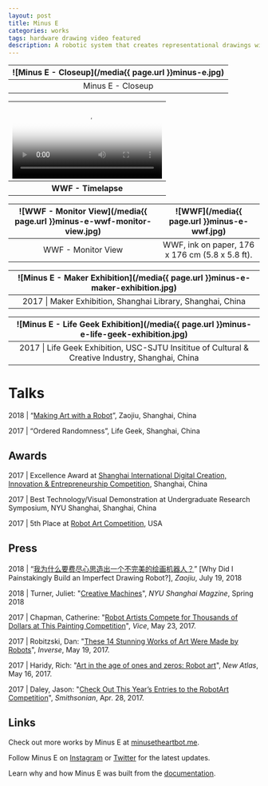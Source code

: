 ```yaml
---
layout: post
title: Minus E
categories: works
tags: hardware drawing video featured
description: A robotic system that creates representational drawings with scribbles.
---
```


![Minus E - Closeup](/media{{ page.url }}minus-e.jpg) |
:----------: |
Minus E - Closeup |

<table style="width: 100%;">
  <thead><tr><th>
    <video controls width="100%" preload="auto" poster="/media{{ page.url }}minus-e-wwf-timelapse.jpg">
      <source src="/media{{ page.url }}minus-e-wwf-timelapse.mp4" type='video/mp4'>
    </video>
  </th></tr></thead>
  <tbody><tr style="text-align: center;"><th>
    WWF - Timelapse
  </th></tr></tbody>
</table>

![WWF - Monitor View](/media{{ page.url }}minus-e-wwf-monitor-view.jpg) | ![WWF](/media{{ page.url }}minus-e-wwf.jpg)
:----------: | :----------:
WWF - Monitor View | WWF, ink on paper, 176 x 176 cm (5.8 x 5.8 ft).

![Minus E - Maker Exhibition](/media{{ page.url }}minus-e-maker-exhibition.jpg) |
:----------: |
2017 \| Maker Exhibition, Shanghai Library, Shanghai, China |

![Minus E - Life Geek Exhibition](/media{{ page.url }}minus-e-life-geek-exhibition.jpg) |
:----------: |
2017 \| Life Geek Exhibition, USC-SJTU Insititue of Cultural & Creative Industry, Shanghai, China |

# Talks

2018 \| “[Making Art with a Robot](https://www.bilibili.com/video/av27211915/)”, Zaojiu, Shanghai, China

2017 \| “Ordered Randomness”, Life Geek, Shanghai, China

## Awards

2017 \| Excellence Award at [Shanghai International Digital Creation, Innovation & Entrepreneurship Competition](https://v.qq.com/x/page/a0620ky9lbx.html), Shanghai, China

2017 \| Best Technology/Visual Demonstration at Undergraduate Research Symposium, NYU Shanghai, Shanghai, China

2017 \| 5th Place at [Robot Art Competition](https://robotart.org/2017-winners/), USA

## Press

2018 \| “[我为什么要费尽心思造出一个不完美的绘画机器人？](https://mp.weixin.qq.com/s/ZiTIpNLR9Vm13mw_fxWhGQ)” [Why Did I Painstakingly Build an Imperfect Drawing Robot?], _Zaojiu_, July 19, 2018

2018 \| Turner, Juliet: "[Creative Machines](https://cdn.shanghai.nyu.edu/sites/default/files/nyush_spring2018_english.pdf)", _NYU Shanghai Magzine_, Spring 2018

2017 \| Chapman, Catherine: "[Robot Artists Compete for Thousands of Dollars at This Painting Competition](https://creators.vice.com/en_au/article/xwqk3n/robot-artists-compete-for-thousands-of-dollars-at-this-painting-competition)", _Vice_, May 23, 2017.

2017 \| Robitzski, Dan: "[These 14 Stunning Works of Art Were Made by Robots](https://www.inverse.com/article/31847-2017-robot-art-competition-winners)", _Inverse_, May 19, 2017.

2017 \| Haridy, Rich: "[Art in the age of ones and zeros: Robot art](https://newatlas.com/art-ones-and-zeros-robotart-painting/49538/)", _New Atlas_, May 16, 2017.

2017 \| Daley, Jason: "[Check Out This Year’s Entries to the RobotArt Competition](https://www.smithsonianmag.com/smart-news/check-out-entries-years-robotart-competition-180963071/#PibviKXRXsyu1Sq7.99)", _Smithsonian_, Apr. 28, 2017.

## Links

Check out more works by Minus E at [minusetheartbot.me](http://minusetheartbot.me).

Follow Minus E on [Instagram](https://instagram.com/minusetheartbot) or [Twitter](https://twitter.com/minusetheartbot) for the latest updates.

Learn why and how Minus E was built from the [documentation](https://jackbdu.wordpress.com/category/ima-capstone/).
